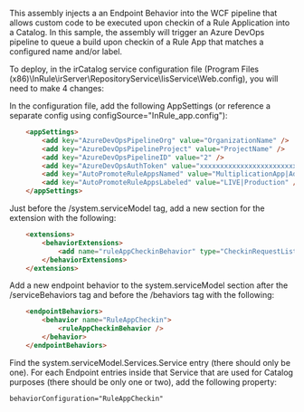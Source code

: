 This assembly injects a an Endpoint Behavior into the WCF pipeline that allows custom code to be executed upon checkin of a Rule Application into a Catalog. In this sample, the assembly will trigger an Azure DevOps pipeline to queue a build upon checkin of a Rule App that matches a configured name and/or label.

To deploy, in the irCatalog service configuration file (Program Files (x86)\InRule\irServer\RepositoryService\IisService\Web.config), you will need to make 4 changes:

In the configuration file, add the following AppSettings (or reference a separate config using configSource="InRule_app.config"):
```html
	<appSettings>
		<add key="AzureDevOpsPipelineOrg" value="OrganizationName" />
		<add key="AzureDevOpsPipelineProject" value="ProjectName" />
		<add key="AzureDevOpsPipelineID" value="2" />
		<add key="AzureDevOpsAuthToken" value="xxxxxxxxxxxxxxxxxxxxxxxxxxxxxxxxxxxxxxxxxxxxxxxxxxxx" />
		<add key="AutoPromoteRuleAppsNamed" value="MultiplicationApp|AdditionalRuleAppNameHere" />
		<add key="AutoPromoteRuleAppsLabeled" value="LIVE|Production" />
	</appSettings>
```

Just before the /system.serviceModel tag, add a new section for the extension with the following:
```html
	<extensions>
		<behaviorExtensions>
			<add name="ruleAppCheckinBehavior" type="CheckinRequestListener.RuleApplicationCheckinBehavior, CheckinRequestListener" />
		</behaviorExtensions>
	</extensions>
```

Add a new endpoint behavior to the system.serviceModel section after the /serviceBehaviors tag and before the /behaviors tag with the following:
```html
	<endpointBehaviors>
		<behavior name="RuleAppCheckin">
			<ruleAppCheckinBehavior />
		</behavior>
	</endpointBehaviors>
```

Find the system.serviceModel.Services.Service entry (there should only be one).  For each Endpoint entries inside that Service that are used for Catalog purposes (there should be only one or two), add the following property:
```html
behaviorConfiguration="RuleAppCheckin"
```
